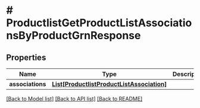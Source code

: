 # # ProductlistGetProductListAssociationsByProductGrnResponse


## Properties 


Name | Type | Description | Notes
------------ | ------------- | ------------- | -------------
**associations**| [**List[ProductlistProductListAssociation]**](ProductlistProductListAssociation.md) |   | [optional]


[[Back to Model list]](../../README.md#models) [[Back to API list]](../../README.md#endpoints) [[Back to README]](../../README.md)

